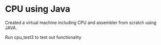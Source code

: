 # CPU using Java
Created a virtual machine including CPU and assembler from scratch using JAVA.

Run cpu_test3 to test out functionality
